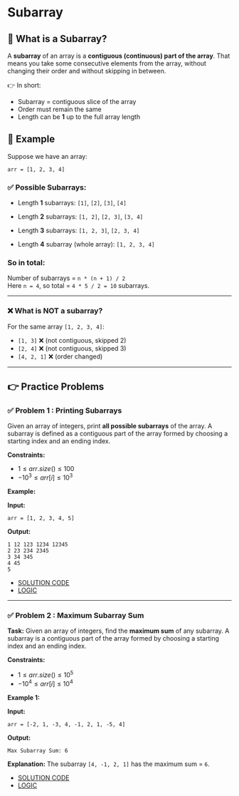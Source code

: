 # Subarray

## 📌 What is a Subarray?

A **subarray** of an array is a **contiguous (continuous) part of the array**.
That means you take some consecutive elements from the array, without changing their order and without skipping in between.

👉 In short:

* Subarray = contiguous slice of the array
* Order must remain the same
* Length can be **1** up to the full array length

## 📌 Example

Suppose we have an array:

```
arr = [1, 2, 3, 4]
```

### ✅ Possible Subarrays:

* Length **1** subarrays:
  `[1]`, `[2]`, `[3]`, `[4]`

* Length **2** subarrays:
  `[1, 2]`, `[2, 3]`, `[3, 4]`

* Length **3** subarrays:
  `[1, 2, 3]`, `[2, 3, 4]`

* Length **4** subarray (whole array):
  `[1, 2, 3, 4]`

### So in total:
Number of subarrays = `n * (n + 1) / 2`  
Here `n = 4`, so total = `4 * 5 / 2 = 10` subarrays.

---

### ❌ What is NOT a subarray?

For the same array `[1, 2, 3, 4]`:

* `[1, 3]` ❌ (not contiguous, skipped 2)
* `[2, 4]` ❌ (not contiguous, skipped 3)
* `[4, 2, 1]` ❌ (order changed)

---

## 👉 Practice Problems

### ✅ Problem 1 : Printing Subarrays

Given an array of integers, print **all possible subarrays** of the array.
A subarray is defined as a contiguous part of the array formed by choosing a starting index and an ending index.

**Constraints:**

* ${1 ≤ arr.size() ≤ 100}$
* ${-10^3 ≤ arr[i] ≤ 10^3}$

**Example:**

**Input:**

```
arr = [1, 2, 3, 4, 5]
```

**Output:**

```
1 12 123 1234 12345 
2 23 234 2345 
3 34 345 
4 45 
5
```

- [SOLUTION CODE](https://github.com/rudrakaiser/DSA/blob/main/02_Data_Structures/Array/Subarray/printing_subarray.cpp)
- [LOGIC](https://github.com/rudrakaiser/DSA/blob/main/02_Data_Structures/Array/Subarray/Printing_Subarray.md)

---

### ✅ Problem 2 : Maximum Subarray Sum

**Task:**
Given an array of integers, find the **maximum sum** of any subarray.
A subarray is a contiguous part of the array formed by choosing a starting index and an ending index.

**Constraints:**

* ${1 ≤ arr.size() ≤ 10^5}$
* ${-10^4 ≤ arr[i] ≤ 10^4}$

**Example 1:**

**Input:**

```
arr = [-2, 1, -3, 4, -1, 2, 1, -5, 4]
```

**Output:**

```
Max Subarray Sum: 6
```

**Explanation:**
The subarray `[4, -1, 2, 1]` has the maximum sum = `6`.

- [SOLUTION CODE](https://github.com/rudrakaiser/DSA/blob/main/02_Data_Structures/Array/Subarray/maximum_subarray_sum.cpp)
- [LOGIC](https://github.com/rudrakaiser/DSA/blob/main/02_Data_Structures/Array/Subarray/Maximum_Subarray_Sum.md)